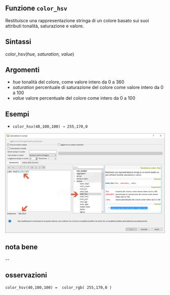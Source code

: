 ## Funzione `color_hsv`

Restituisce una rappresentazione stringa di un colore basato sui suoi attributi tonalità, saturazione e valore.

## Sintassi

color_hsv(_hue, saturation, value_)

## Argomenti

* _hue_ tonalità del colore, come valore intero da 0 a 360
* _saturation_ percentuale di saturazione del colore come valore intero da 0 a 100
* _value_ valore percentuale del colore come intero da 0 a 100

## Esempi

* `color_hsv(40,100,100) → 255,170,0`

![](/img/colore/color_hsv/color_hsv1.png)

## nota bene

--

## osservazioni

`color_hsv(40,100,100) =  color_rgb( 255,170,0 )`